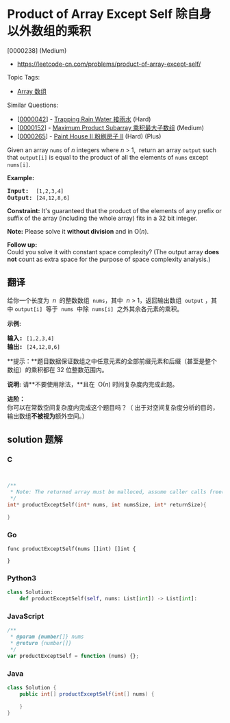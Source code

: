 # Product of Array Except Self 除自身以外数组的乘积

[0000238] (Medium)

- https://leetcode-cn.com/problems/product-of-array-except-self/

Topic Tags:

- [Array 数组](https://leetcode-cn.com/tag/array/)

Similar Questions:

- [[0000042](https://leetcode-cn.com/problems/trapping-rain-water/)] - [Trapping Rain Water 接雨水](./0000042.trapping-rain-water.md) (Hard)
- [[0000152](https://leetcode-cn.com/problems/maximum-product-subarray/)] - [Maximum Product Subarray 乘积最大子数组](./0000152.maximum-product-subarray.md) (Medium)
- [[0000265](https://leetcode-cn.com/problems/paint-house-ii/)] - [Paint House II 粉刷房子 II](./0000265.paint-house-ii.md) (Hard) (Plus)

Given an array `nums` of _n_ integers where _n_ > 1,  return an array `output` such that `output[i]` is equal to the product of all the elements of `nums` except `nums[i]`.

**Example:**

<pre><b>Input:</b>  <code>[1,2,3,4]</code>
<b>Output:</b> <code>[24,12,8,6]</code>
</pre>

**Constraint:** It's guaranteed that the product of the elements of any prefix or suffix of the array (including the whole array) fits in a 32 bit integer.

**Note:** Please solve it **without division** and in O(_n_).

**Follow up:**  
Could you solve it with constant space complexity? (The output array **does not** count as extra space for the purpose of space complexity analysis.)

## 翻译

给你一个长度为  *n*  的整数数组  `nums`，其中  *n* > 1，返回输出数组  `output` ，其中 `output[i]`  等于  `nums`  中除  `nums[i]`  之外其余各元素的乘积。

**示例:**

<pre><strong>输入:</strong> <code>[1,2,3,4]</code>
<strong>输出:</strong> <code>[24,12,8,6]</code></pre>

**提示：**题目数据保证数组之中任意元素的全部前缀元素和后缀（甚至是整个数组）的乘积都在 32 位整数范围内。

**说明:** 请**不要使用除法，**且在  O(_n_) 时间复杂度内完成此题。

**进阶：**  
你可以在常数空间复杂度内完成这个题目吗？（ 出于对空间复杂度分析的目的，输出数组**不被视为**额外空间。）

## solution 题解

### C

```c


/**
 * Note: The returned array must be malloced, assume caller calls free().
 */
int* productExceptSelf(int* nums, int numsSize, int* returnSize){

}
```

### Go

```golang
func productExceptSelf(nums []int) []int {

}
```

### Python3

```python
class Solution:
    def productExceptSelf(self, nums: List[int]) -> List[int]:
```

### JavaScript

```javascript
/**
 * @param {number[]} nums
 * @return {number[]}
 */
var productExceptSelf = function (nums) {};
```

### Java

```java
class Solution {
    public int[] productExceptSelf(int[] nums) {

    }
}
```
